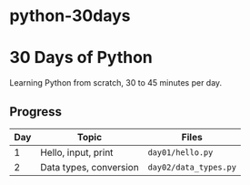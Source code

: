 # python-30days
# 30 Days of Python

Learning Python from scratch, 30 to 45 minutes per day.

## Progress
| Day | Topic                  | Files                  |
|-----|------------------------|------------------------|
| 1   | Hello, input, print    | `day01/hello.py`       |
| 2   | Data types, conversion | `day02/data_types.py`  |
